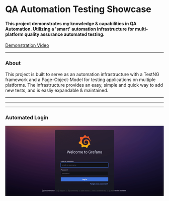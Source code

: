 # QA Automation Testing Showcase
#### This project demonstrates my knowledge & capabilities in QA Automation. Utilizing a 'smart' automation infrastructure for multi-platform quality assurance automated testing.


[Demonstration Video](https://drive.google.com/file/d/1vmM2AdOjjdQmEhGrPhb4b2aCbc0yxJpb/view?usp=sharing)

---

### About

This project is built to serve as an automation infrastructure with a TestNG framework and a Page-Object-Model for testing applications on multiple platforms.
The infrastructure provides an easy, simple and quick way to add new tests, and is easliy expandable & maintained.

---
---
---

### Automated Login
![alt text](https://raw.githubusercontent.com/Zapkid/QA-Automation-Testing-Showcase/master/ImageRepository/Grafana_Login.gif "Grafana Login")
